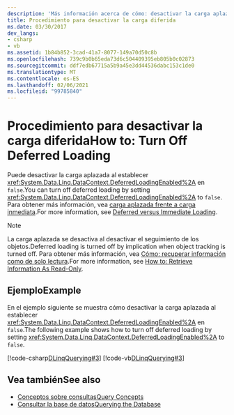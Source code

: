 ```yaml
---
description: 'Más información acerca de cómo: desactivar la carga aplazada'
title: Procedimiento para desactivar la carga diferida
ms.date: 03/30/2017
dev_langs:
- csharp
- vb
ms.assetid: 1b84b852-3cad-41a7-8077-149a70d50c8b
ms.openlocfilehash: 739c9b0b65eda73d6c504409395eb805b0c02873
ms.sourcegitcommit: ddf7edb67715a5b9a45e3dd44536dabc153c1de0
ms.translationtype: MT
ms.contentlocale: es-ES
ms.lasthandoff: 02/06/2021
ms.locfileid: "99785840"
---
```

# <a name="how-to-turn-off-deferred-loading"></a><span data-ttu-id="7359a-103">Procedimiento para desactivar la carga diferida</span><span class="sxs-lookup"><span data-stu-id="7359a-103">How to: Turn Off Deferred Loading</span></span>

<span data-ttu-id="7359a-104">Puede desactivar la carga aplazada al establecer <xref:System.Data.Linq.DataContext.DeferredLoadingEnabled%2A> en `false`.</span><span class="sxs-lookup"><span data-stu-id="7359a-104">You can turn off deferred loading by setting <xref:System.Data.Linq.DataContext.DeferredLoadingEnabled%2A> to `false`.</span></span> <span data-ttu-id="7359a-105">Para obtener más información, vea [carga aplazada frente a carga inmediata](deferred-versus-immediate-loading.md).</span><span class="sxs-lookup"><span data-stu-id="7359a-105">For more information, see [Deferred versus Immediate Loading](deferred-versus-immediate-loading.md).</span></span>  
  
> [!NOTE]
> <span data-ttu-id="7359a-106">La carga aplazada se desactiva al desactivar el seguimiento de los objetos.</span><span class="sxs-lookup"><span data-stu-id="7359a-106">Deferred loading is turned off by implication when object tracking is turned off.</span></span> <span data-ttu-id="7359a-107">Para obtener más información, vea [Cómo: recuperar información como de solo lectura](how-to-retrieve-information-as-read-only.md).</span><span class="sxs-lookup"><span data-stu-id="7359a-107">For more information, see [How to: Retrieve Information As Read-Only](how-to-retrieve-information-as-read-only.md).</span></span>  
  
## <a name="example"></a><span data-ttu-id="7359a-108">Ejemplo</span><span class="sxs-lookup"><span data-stu-id="7359a-108">Example</span></span>  

 <span data-ttu-id="7359a-109">En el ejemplo siguiente se muestra cómo desactivar la carga aplazada al establecer <xref:System.Data.Linq.DataContext.DeferredLoadingEnabled%2A> en `false`.</span><span class="sxs-lookup"><span data-stu-id="7359a-109">The following example shows how to turn off deferred loading by setting <xref:System.Data.Linq.DataContext.DeferredLoadingEnabled%2A> to `false`.</span></span>  
  
 [!code-csharp[DLinqQuerying#3](../../../../../../samples/snippets/csharp/VS_Snippets_Data/DLinqQuerying/cs/Program.cs#3)]
 [!code-vb[DLinqQuerying#3](../../../../../../samples/snippets/visualbasic/VS_Snippets_Data/DLinqQuerying/vb/Module1.vb#3)]  
  
## <a name="see-also"></a><span data-ttu-id="7359a-110">Vea también</span><span class="sxs-lookup"><span data-stu-id="7359a-110">See also</span></span>

- [<span data-ttu-id="7359a-111">Conceptos sobre consultas</span><span class="sxs-lookup"><span data-stu-id="7359a-111">Query Concepts</span></span>](query-concepts.md)
- [<span data-ttu-id="7359a-112">Consultar la base de datos</span><span class="sxs-lookup"><span data-stu-id="7359a-112">Querying the Database</span></span>](querying-the-database.md)
